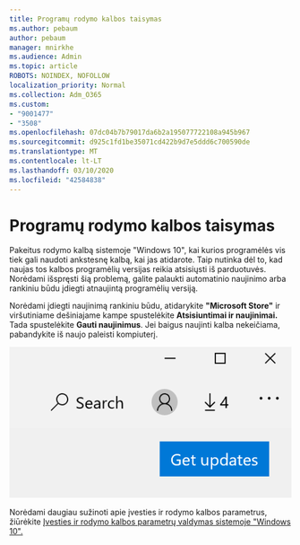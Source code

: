 ```yaml
---
title: Programų rodymo kalbos taisymas
ms.author: pebaum
author: pebaum
manager: mnirkhe
ms.audience: Admin
ms.topic: article
ROBOTS: NOINDEX, NOFOLLOW
localization_priority: Normal
ms.collection: Adm_O365
ms.custom:
- "9001477"
- "3508"
ms.openlocfilehash: 07dc04b7b79017da6b2a195077722108a945b967
ms.sourcegitcommit: d925c1fd1be35071cd422b9d7e5ddd6c700590de
ms.translationtype: MT
ms.contentlocale: lt-LT
ms.lasthandoff: 03/10/2020
ms.locfileid: "42584838"
---
```

# <a name="fix-the-display-language-of-apps"></a>Programų rodymo kalbos taisymas

Pakeitus rodymo kalbą sistemoje "Windows 10", kai kurios programėlės vis tiek gali naudoti ankstesnę kalbą, kai jas atidarote. Taip nutinka dėl to, kad naujas tos kalbos programėlių versijas reikia atsisiųsti iš parduotuvės. Norėdami išspręsti šią problemą, galite palaukti automatinio naujinimo arba rankiniu būdu įdiegti atnaujintą programėlių versiją.

Norėdami įdiegti naujinimą rankiniu būdu, atidarykite **"Microsoft Store"** ir viršutiniame dešiniajame kampe spustelėkite **Atsisiuntimai ir naujinimai.** Tada spustelėkite **Gauti naujinimus**. Jei baigus naujinti kalba nekeičiama, pabandykite iš naujo paleisti kompiuterį.

![Gaukite naujinimus.](media/get-updates.png)

Norėdami daugiau sužinoti apie įvesties ir rodymo kalbos parametrus, žiūrėkite [Įvesties ir rodymo kalbos parametrų valdymas sistemoje "Windows 10".](https://support.microsoft.com/help/4027670/windows-10-add-and-switch-input-and-display-language-preferences)
